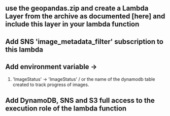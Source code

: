 ## use the geopandas.zip and create a Lambda Layer from the archive as documented [here] and include this layer in your lambda function

## Add SNS 'image_metadata_filter' subscription to this lambda 
## Add environment variable -> 
1.  'ImageStatus' -> 'ImageStatus' / or the name of the dynamodb table created to track progress of images.

## Add DynamoDB, SNS and S3 full access to the execution role of the lambda function 